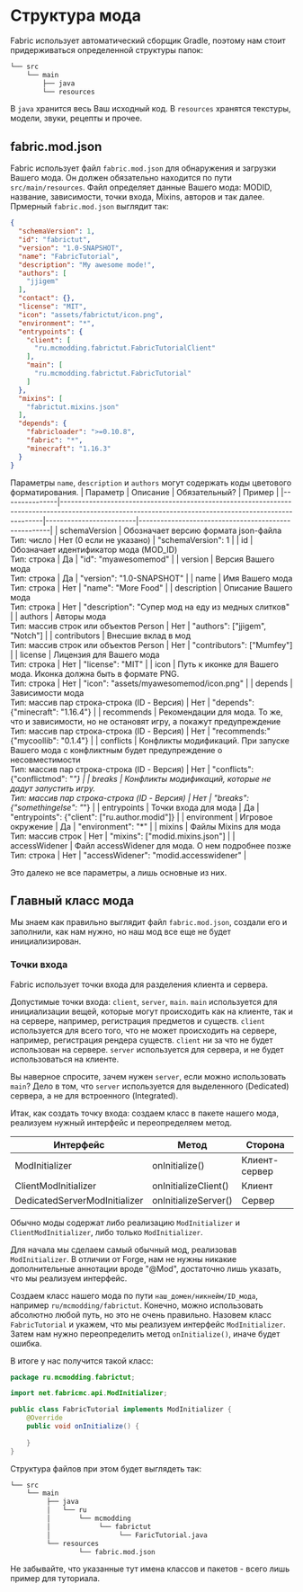 # Структура мода
Fabric использует автоматический сборщик Gradle, поэтому нам стоит придерживаться определенной структуры папок:
```md
└── src    
    └── main
        ├── java
        └── resources
```
В `java` хранится весь Ваш исходный код. В `resources` хранятся текстуры, модели, звуки, рецепты и прочее.

## fabric.mod.json
Fabric использует файл `fabric.mod.json` для обнаружения и загрузки Вашего мода. Он должен обязательно находится по пути `src/main/resources`.
Файл определяет данные Вашего мода: MODID, название, зависимости, точки входа, Mixins, авторов и так далее.
Прмерный `fabric.mod.json` выглядит так:
```json
{
  "schemaVersion": 1,
  "id": "fabrictut",
  "version": "1.0-SNAPSHOT",
  "name": "FabricTutorial",
  "description": "My awesome mode!",
  "authors": [
    "jjigem"
  ],
  "contact": {},
  "license": "MIT",
  "icon": "assets/fabrictut/icon.png",
  "environment": "*",
  "entrypoints": {
    "client": [
      "ru.mcmodding.fabrictut.FabricTutorialClient"
    ],
    "main": [
      "ru.mcmodding.fabrictut.FabricTutorial"
    ]
  },
  "mixins": [
    "fabrictut.mixins.json"
  ],
  "depends": {
    "fabricloader": ">=0.10.8",
    "fabric": "*",
    "minecraft": "1.16.3"
  }
}
```
Параметры `name`, `description` и `authors` могут содержать коды цветового форматирования.
| Параметр      | Описание                                                                                                                                              | Обязательный?           | Пример                                              |
|---------------|-------------------------------------------------------------------------------------------------------------------------------------------------------|-------------------------|-----------------------------------------------------|
| schemaVersion | Обозначает версию формата json-файла<br>Тип: число                                                                                                    | Нет (0 если не указано) | "schemaVersion": 1                                  |
| id            | Обозначает идентификатор мода (MOD_ID)<br>Тип: строка                                                                                                 | Да                      | "id": "myawesomemod"                                |
| version       | Версия Вашего мода<br>Тип: строка                                                                                                                     | Да                      | "version": "1.0-SNAPSHOT"                           |
| name          | Имя Вашего мода<br>Тип: строка                                                                                                                        | Нет                     | "name": "More Food"                                 |
| description   | Описание Вашего мода<br>Тип: строка                                                                                                                   | Нет                     | "description": "Супер мод на еду из медных слитков" |
| authors       | Авторы мода<br>Тип: массив строк или объектов Person                                                                                                  | Нет                     | "authors": ["jjigem", "Notch"]                      |
| contributors  | Внесшие вклад в мод<br>Тип: массив строк или объектов Person                                                                                          | Нет                     | "contributors": ["Mumfey"]                          |
| license       | Лицензия для Вашего мода<br>Тип: строка                                                                                                               | Нет                     | "license": "MIT"                                    |
| icon          | Путь к иконке для Вашего мода. Иконка должна быть в формате PNG.<br>Тип: строка                                                                    | Нет                     | "icon": "assets/myawesomemod/icon.png"              |
| depends       | Зависимости мода<br>Тип: массив пар строка-строка (ID - Версия)                                                                                       | Нет                     | "depends": {"minecraft": "1.16.4"}                  |
| recommends    | Рекомендации для мода. То же, что и зависимости, но не остановят игру, а покажут предупреждение<br>Тип: массив пар строка-строка (ID - Версия)     | Нет                     | "recommends:" {"mycoollib": "0.1.4"}                |
| conflicts     | Конфликты модификаций. При запуске Вашего мода с конфликтным будет предупреждение о несовместимости<br>Тип: массив пар строка-строка (ID - Версия) | Нет                     | "conflicts": {"conflictmod": "*"}                   |
| breaks        | Конфликты модификаций, которые не дадут запустить игру.<br>Тип: массив пар строка-строка (ID - Версия)                                            | Нет                     | "breaks": {"somethingelse": "*"}                    |
| entrypoints   | Точки входа для мода                                                                                                                                  | Да                      | "entrypoints": {"client": ["ru.author.modid"]}      |
| environment   | Игровое окружение                                                                                                                                     | Да                      | "environment": "*"                                  |
| mixins        | Файлы Mixins для мода<br>Тип: массив строк                                                                                                            | Нет                     | "mixins": ["modid.mixins.json"]                     |
| accessWidener | Файл accessWidener для мода. О нем подробнее позже<br>Тип: строка                                                                                     | Нет                     | "accessWidener": "modid.accesswidener"              |


Это далеко не все параметры, а лишь основные из них.

## Главный класс мода
Мы знаем как правильно выглядит файл `fabric.mod.json`, создали его и заполнили, как нам нужно, но наш мод все еще не будет инициализирован.
### Точки входа
Fabric использует точки входа для разделения клиента и сервера. 

Допустимые точки входа: `client`, `server`, `main`.
`main` используется для инициализации вещей, которые могут происходить как на клиенте, так и на сервере, например, регистрация предметов и существ.
`client` используется для всего того, что не может происходить на сервере, например, регистрация рендера существ. `client` ни за что не будет использован на сервере.
`server` используется для сервера, и не будет использоваться на клиенте.

Вы наверное спросите, зачем нужен `server`, если можно использовать `main`? Дело в том, что `server` используется для выделенного (Dedicated) сервера, а не для встроенного (Integrated). 

Итак, как создать точку входа: создаем класс в пакете нашего мода, реализуем нужный интерфейс и переопределяем метод.

| Интерфейс | Метод | Сторона |
|-----------|-------|---------|
| ModInitializer | onInitialize() | Клиент-сервер |
| ClientModInitializer | onInitializeClient() | Клиент |
| DedicatedServerModInitializer | onInitializeServer() | Сервер |

Обычно моды содержат либо реализацию `ModInitializer` и `ClientModInitializer`, либо только `ModInitializer`.

Для начала мы сделаем самый обычный мод, реализовав `ModInitializer`. В отличии от Forge, нам не нужны никакие дополнительные аннотации вроде "@Mod", достаточно лишь указать, что мы реализуем интерфейс.

Создаем класс нашего мода по пути `наш_домен/никнейм/ID_мода`, например `ru/mcmodding/fabrictut`. Конечно, можно использовать абсолютно любой путь, но это не очень правильно.
Назовем класс `FabricTutorial` и укажем, что мы реализуем интерфейс `ModInitializer`. Затем нам нужно переопределить метод `onInitialize()`, иначе будет ошибка.

В итоге у нас получится такой класс:
```java
package ru.mcmodding.fabrictut;

import net.fabricmc.api.ModInitializer;

public class FabricTutorial implements ModInitializer {
    @Override
    public void onInitialize() {
        
    }
}
```
Структура файлов при этом будет выглядеть так:
```md
└── src    
    └── main
         ├── java
         │   └── ru
         │       └── mcmodding
         │            └── fabrictut
         │                 └── FaricTutorial.java
         └── resources
                 └── fabric.mod.json
```
Не забывайте, что указанные тут имена классов и пакетов - всего лишь пример для туториала.

